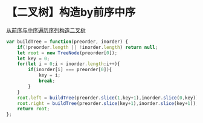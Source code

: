 # 【二叉树】构造by前序中序

[从前序与中序遍历序列构造二叉树](https://leetcode-cn.com/problems/construct-binary-tree-from-preorder-and-inorder-traversal/)

```javascript
var buildTree = function(preorder, inorder) {
    if(!preorder.length || !inorder.length) return null;
    let root = new TreeNode(preorder[0]);
    let key = 0;
    for(let i = 0;i < inorder.length;i++){
        if(inorder[i] === preorder[0]){
            key = i;
            break;
        }
    }
    root.left = buildTree(preorder.slice(1,key+1),inorder.slice(0,key));
    root.right = buildTree(preorder.slice(key+1),inorder.slice(key+1));
    return root;
};
```

